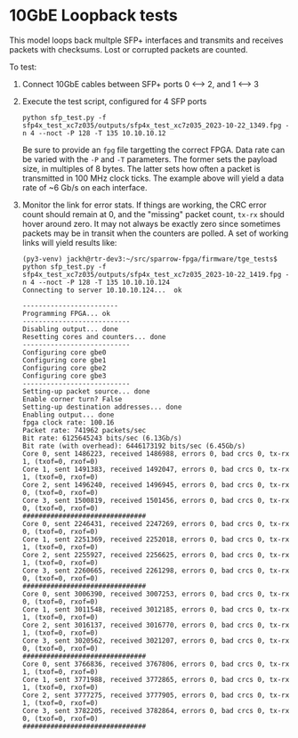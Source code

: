 # 10GbE Loopback tests

This model loops back multple SFP+ interfaces and transmits and receives packets with checksums.
Lost or corrupted packets are counted.

To test:

 1. Connect 10GbE cables between SFP+ ports 0 <--> 2, and 1 <--> 3
 2. Execute the test script, configured for 4 SFP ports

    ```
    python sfp_test.py -f sfp4x_test_xc7z035/outputs/sfp4x_test_xc7z035_2023-10-22_1349.fpg -n 4 --noct -P 128 -T 135 10.10.10.12
    ```

    Be sure to provide an `fpg` file targetting the correct FPGA.
    Data rate can be varied with the `-P` and `-T` parameters.
    The former sets the payload size, in multiples of 8 bytes.
    The latter sets how often a packet is transmitted in 100 MHz clock ticks.
    The example above will yield a data rate of ~6 Gb/s on each interface.

 3. Monitor the link for error stats. If things are working, the CRC error count should remain at 0, and the "missing" packet count,
    `tx-rx` should hover around zero. It may not always be exactly zero since sometimes packets may be in transit when the counters are polled.
    A set of working links will yield results like:

    ```
    (py3-venv) jackh@rtr-dev3:~/src/sparrow-fpga/firmware/tge_tests$ python sfp_test.py -f sfp4x_test_xc7z035/outputs/sfp4x_test_xc7z035_2023-10-22_1419.fpg -n 4 --noct -P 128 -T 135 10.10.10.124
    Connecting to server 10.10.10.124...  ok
    
    ------------------------
    Programming FPGA... ok
    ---------------------------
    Disabling output... done
    Resetting cores and counters... done
    ---------------------------
    Configuring core gbe0
    Configuring core gbe1
    Configuring core gbe2
    Configuring core gbe3
    ---------------------------
    Setting-up packet source... done
    Enable corner turn? False
    Setting-up destination addresses... done
    Enabling output... done
    fpga clock rate: 100.16
    Packet rate: 741962 packets/sec
    Bit rate: 6125645243 bits/sec (6.13Gb/s)
    Bit rate (with overhead): 6446173192 bits/sec (6.45Gb/s)
    Core 0, sent 1486223, received 1486988, errors 0, bad crcs 0, tx-rx 1, (txof=0, rxof=0)
    Core 1, sent 1491383, received 1492047, errors 0, bad crcs 0, tx-rx 1, (txof=0, rxof=0)
    Core 2, sent 1496240, received 1496945, errors 0, bad crcs 0, tx-rx 0, (txof=0, rxof=0)
    Core 3, sent 1500819, received 1501456, errors 0, bad crcs 0, tx-rx 0, (txof=0, rxof=0)
    ###############################
    Core 0, sent 2246431, received 2247269, errors 0, bad crcs 0, tx-rx 0, (txof=0, rxof=0)
    Core 1, sent 2251369, received 2252018, errors 0, bad crcs 0, tx-rx 1, (txof=0, rxof=0)
    Core 2, sent 2255927, received 2256625, errors 0, bad crcs 0, tx-rx 1, (txof=0, rxof=0)
    Core 3, sent 2260665, received 2261298, errors 0, bad crcs 0, tx-rx 0, (txof=0, rxof=0)
    ###############################
    Core 0, sent 3006390, received 3007253, errors 0, bad crcs 0, tx-rx 0, (txof=0, rxof=0)
    Core 1, sent 3011548, received 3012185, errors 0, bad crcs 0, tx-rx 1, (txof=0, rxof=0)
    Core 2, sent 3016137, received 3016770, errors 0, bad crcs 0, tx-rx 1, (txof=0, rxof=0)
    Core 3, sent 3020562, received 3021207, errors 0, bad crcs 0, tx-rx 0, (txof=0, rxof=0)
    ###############################
    Core 0, sent 3766836, received 3767806, errors 0, bad crcs 0, tx-rx 1, (txof=0, rxof=0)
    Core 1, sent 3771988, received 3772865, errors 0, bad crcs 0, tx-rx 1, (txof=0, rxof=0)
    Core 2, sent 3777275, received 3777905, errors 0, bad crcs 0, tx-rx 1, (txof=0, rxof=0)
    Core 3, sent 3782205, received 3782864, errors 0, bad crcs 0, tx-rx 0, (txof=0, rxof=0)
    ###############################

    ```
  
